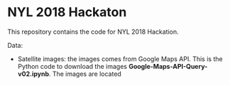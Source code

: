 # NYL 2018 Hackaton
This repository contains the code for NYL 2018 Hackation.

Data:

- Satellite images: the images comes from Google Maps API. This is the Python code to download the images **Google-Maps-API-Query-v02.ipynb**. The images are located 




<!--stackedit_data:
eyJoaXN0b3J5IjpbMTE1NDkzNDk3M119
-->